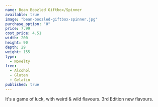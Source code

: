 ```yaml
---
name: Bean Boozled Giftbox/Spinner
available: true
image: "bean-boozled-giftbox-spinner.jpg"
purchase_option: "0"
price: 7.99
cost_price: 4.51
width: 200
height: 90
depth: 29
weight: 155
type: 
  - Novelty
free: 
  - Alcohol
  - Gluten
  - Gelatin
published: true
---
```


It's a game of luck, with weird & wild flavours. 3rd Edition new flavours.
